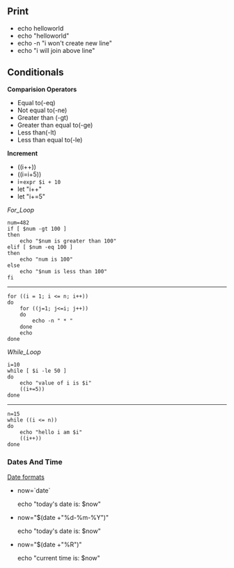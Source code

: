 ## Print
- echo helloworld
- echo "helloworld"
- echo -n "i won't create new line"
- echo "i will join above line"

## Conditionals
**Comparision Operators**
- Equal to(-eq)
- Not equal to(-ne)
- Greater than (-gt)
- Greater than equal to(-ge)
- Less than(-lt)
- Less than equal to(-le)

**Increment**
- ((i++))
- ((i=i+5))
- i=`expr $i + 10`
- let "i++"
- let "i+=5"

_For_Loop_

```
num=482
if [ $num -gt 100 ]
then
    echo "$num is greater than 100"
elif [ $num -eq 100 ]
then    
    echo "num is 100"
else 
    echo "$num is less than 100"
fi
```
---
```
for ((i = 1; i <= n; i++))
do
    for ((j=1; j<=i; j++))
    do
        echo -n " * "
    done
    echo
done
```

_While_Loop_

```
i=10
while [ $i -le 50 ]
do
    echo "value of i is $i"
    ((i+=5))
done
```
---
```
n=15
while ((i <= n))
do
    echo "hello i am $i"
    ((i++))
done
```

### Dates And Time
[Date formats](./Dates.md) 

- now=\`date\`
  
  echo "today's date is: $now"

- now="$(date +"%d-%m-%Y")"

  echo "today's date is: $now"

- now="$(date +"%R")"

  echo "current time is: $now"
